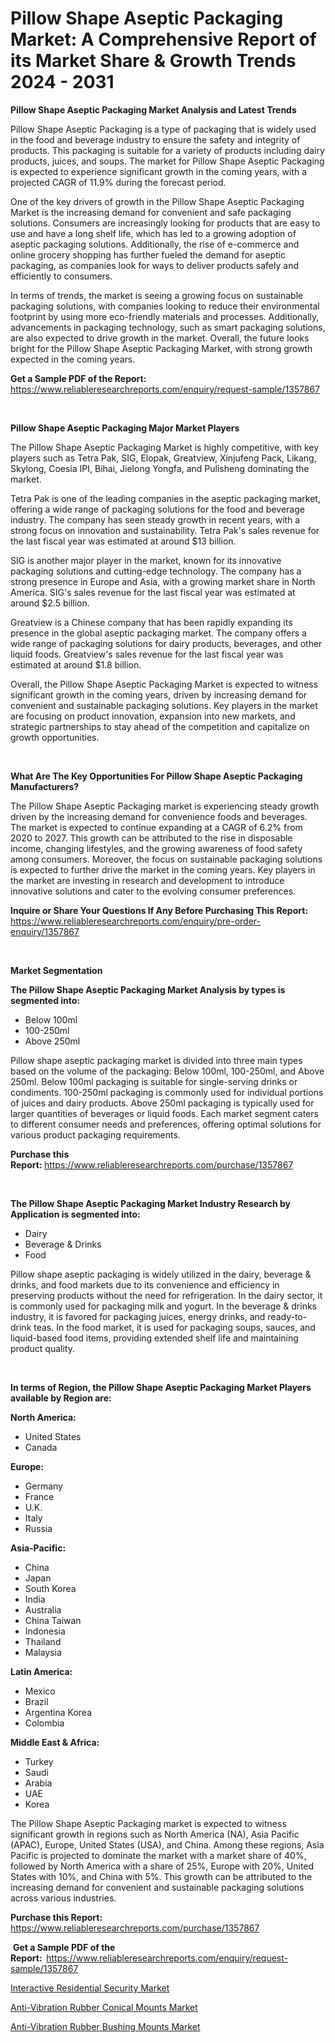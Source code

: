 <p><h1>Pillow Shape Aseptic Packaging Market: A Comprehensive Report of its Market Share & Growth Trends 2024 - 2031</h1></p><p><strong>Pillow Shape Aseptic Packaging Market Analysis and Latest Trends</strong></p>
<p><p>Pillow Shape Aseptic Packaging is a type of packaging that is widely used in the food and beverage industry to ensure the safety and integrity of products. This packaging is suitable for a variety of products including dairy products, juices, and soups. The market for Pillow Shape Aseptic Packaging is expected to experience significant growth in the coming years, with a projected CAGR of 11.9% during the forecast period. </p><p>One of the key drivers of growth in the Pillow Shape Aseptic Packaging Market is the increasing demand for convenient and safe packaging solutions. Consumers are increasingly looking for products that are easy to use and have a long shelf life, which has led to a growing adoption of aseptic packaging solutions. Additionally, the rise of e-commerce and online grocery shopping has further fueled the demand for aseptic packaging, as companies look for ways to deliver products safely and efficiently to consumers.</p><p>In terms of trends, the market is seeing a growing focus on sustainable packaging solutions, with companies looking to reduce their environmental footprint by using more eco-friendly materials and processes. Additionally, advancements in packaging technology, such as smart packaging solutions, are also expected to drive growth in the market. Overall, the future looks bright for the Pillow Shape Aseptic Packaging Market, with strong growth expected in the coming years.</p></p>
<p><strong>Get a Sample PDF of the Report:&nbsp;</strong> <a href="https://www.reliableresearchreports.com/enquiry/request-sample/1357867">https://www.reliableresearchreports.com/enquiry/request-sample/1357867</a></p>
<p>&nbsp;</p>
<p><strong>Pillow Shape Aseptic Packaging Major Market Players</strong></p>
<p><p>The Pillow Shape Aseptic Packaging Market is highly competitive, with key players such as Tetra Pak, SIG, Elopak, Greatview, Xinjufeng Pack, Likang, Skylong, Coesia IPI, Bihai, Jielong Yongfa, and Pulisheng dominating the market.</p><p>Tetra Pak is one of the leading companies in the aseptic packaging market, offering a wide range of packaging solutions for the food and beverage industry. The company has seen steady growth in recent years, with a strong focus on innovation and sustainability. Tetra Pak's sales revenue for the last fiscal year was estimated at around $13 billion.</p><p>SIG is another major player in the market, known for its innovative packaging solutions and cutting-edge technology. The company has a strong presence in Europe and Asia, with a growing market share in North America. SIG's sales revenue for the last fiscal year was estimated at around $2.5 billion.</p><p>Greatview is a Chinese company that has been rapidly expanding its presence in the global aseptic packaging market. The company offers a wide range of packaging solutions for dairy products, beverages, and other liquid foods. Greatview's sales revenue for the last fiscal year was estimated at around $1.8 billion.</p><p>Overall, the Pillow Shape Aseptic Packaging Market is expected to witness significant growth in the coming years, driven by increasing demand for convenient and sustainable packaging solutions. Key players in the market are focusing on product innovation, expansion into new markets, and strategic partnerships to stay ahead of the competition and capitalize on growth opportunities.</p></p>
<p>&nbsp;</p>
<p><strong>What Are The Key Opportunities For Pillow Shape Aseptic Packaging Manufacturers?</strong></p>
<p><p>The Pillow Shape Aseptic Packaging market is experiencing steady growth driven by the increasing demand for convenience foods and beverages. The market is expected to continue expanding at a CAGR of 6.2% from 2020 to 2027. This growth can be attributed to the rise in disposable income, changing lifestyles, and the growing awareness of food safety among consumers. Moreover, the focus on sustainable packaging solutions is expected to further drive the market in the coming years. Key players in the market are investing in research and development to introduce innovative solutions and cater to the evolving consumer preferences.</p></p>
<p><strong>Inquire or Share Your Questions If Any Before Purchasing This Report:</strong> <a href="https://www.reliableresearchreports.com/enquiry/pre-order-enquiry/1357867">https://www.reliableresearchreports.com/enquiry/pre-order-enquiry/1357867</a></p>
<p>&nbsp;</p>
<p><strong>Market Segmentation</strong></p>
<p><strong>The Pillow Shape Aseptic Packaging Market Analysis by types is segmented into:</strong></p>
<p><ul><li>Below 100ml</li><li>100-250ml</li><li>Above 250ml</li></ul></p>
<p><p>Pillow shape aseptic packaging market is divided into three main types based on the volume of the packaging: Below 100ml, 100-250ml, and Above 250ml. Below 100ml packaging is suitable for single-serving drinks or condiments. 100-250ml packaging is commonly used for individual portions of juices and dairy products. Above 250ml packaging is typically used for larger quantities of beverages or liquid foods. Each market segment caters to different consumer needs and preferences, offering optimal solutions for various product packaging requirements.</p></p>
<p><strong>Purchase this Report:&nbsp;</strong><a href="https://www.reliableresearchreports.com/purchase/1357867">https://www.reliableresearchreports.com/purchase/1357867</a></p>
<p>&nbsp;</p>
<p><strong>The Pillow Shape Aseptic Packaging Market Industry Research by Application is segmented into:</strong></p>
<p><ul><li>Dairy</li><li>Beverage & Drinks</li><li>Food</li></ul></p>
<p><p>Pillow shape aseptic packaging is widely utilized in the dairy, beverage & drinks, and food markets due to its convenience and efficiency in preserving products without the need for refrigeration. In the dairy sector, it is commonly used for packaging milk and yogurt. In the beverage & drinks industry, it is favored for packaging juices, energy drinks, and ready-to-drink teas. In the food market, it is used for packaging soups, sauces, and liquid-based food items, providing extended shelf life and maintaining product quality.</p></p>
<p>&nbsp;</p>
<p><strong>In terms of Region, the Pillow Shape Aseptic Packaging Market Players available by Region are:</strong></p>
<p>
    <p> <strong> North America: </strong>
        <ul>
            <li>United States</li>
            <li>Canada</li>
        </ul>
        </p> 
    <p> <strong> Europe: </strong>
        <ul>
            <li>Germany</li>
            <li>France</li>
            <li>U.K.</li>
            <li>Italy</li>
            <li>Russia</li>
        </ul>
        </p> 
    <p> <strong> Asia-Pacific: </strong>
        <ul>
            <li>China</li>
            <li>Japan</li>
            <li>South Korea</li>
            <li>India</li>
            <li>Australia</li>
            <li>China Taiwan</li>
            <li>Indonesia</li>
            <li>Thailand</li>
            <li>Malaysia</li>
        </ul>
        </p> 
    <p> <strong> Latin America: </strong>
        <ul>
            <li>Mexico</li>
            <li>Brazil</li>
            <li>Argentina Korea</li>
            <li>Colombia</li>
        </ul>
        </p> 
    <p> <strong> Middle East & Africa: </strong>
        <ul>
            <li>Turkey</li>
            <li>Saudi</li>
            <li>Arabia</li>
            <li>UAE</li>
            <li>Korea</li>
        </ul>
    </p>
    </p>
<p><p>The Pillow Shape Aseptic Packaging market is expected to witness significant growth in regions such as North America (NA), Asia Pacific (APAC), Europe, United States (USA), and China. Among these regions, Asia Pacific is projected to dominate the market with a market share of 40%, followed by North America with a share of 25%, Europe with 20%, United States with 10%, and China with 5%. This growth can be attributed to the increasing demand for convenient and sustainable packaging solutions across various industries.</p></p>
<p><strong>Purchase this Report: </strong><a href="https://www.reliableresearchreports.com/purchase/1357867">https://www.reliableresearchreports.com/purchase/1357867</a></p>
<p>&nbsp;<strong>Get a Sample PDF of the Report:&nbsp;&nbsp;</strong><a href="https://www.reliableresearchreports.com/enquiry/request-sample/1357867">https://www.reliableresearchreports.com/enquiry/request-sample/1357867</a></p>
<p><strong></strong></p>
<p><p><a href="https://issuu.com/reportprime-2/docs/interactive-residential-security-market-size-2030.">Interactive Residential Security Market</a></p><p><a href="https://github.com/fiixsa/Market-Research-Report-List-1/blob/main/anti-vibration-rubber-conical-mounts-market.md">Anti-Vibration Rubber Conical Mounts Market</a></p><p><a href="https://github.com/Airanohannonzb68e5pb53oc1/Market-Research-Report-List-1/blob/main/anti-vibration-rubber-bushing-mounts-market.md">Anti-Vibration Rubber Bushing Mounts Market</a></p></p>